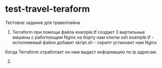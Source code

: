 # test-travel-teraform
Тестовое задание для травеллайна

1. Terraform при помощи файла example.tf создает 3 виртальные машины с работоющим Nginx на борту  нам ключи ssh
example.tf - исполняемый файли добавит
skript.sh - скрипт установит нам Nginx 

Когда Terraform отработает он нам выдаст информацию по ip  адресам.

2. 